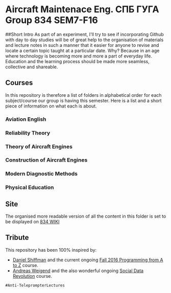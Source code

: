# Aircraft Maintenace Eng. СПБ ГУГА Group 834 SEM7-F16

##Short Intro
As part of an experiment, I'll try to see if incorporating Github with day to day studies will be of great help to the organisation of materials and lecture notes in such a manner that it easier for anyone to revise and locate a certain topic taught at a particular date.
Why?
Because in an age where technology is becoming more and more a part of everyday life. Education and the learning process should be made more seamless, collective and shareable.

## Courses
In this repository is therefore a list of folders in alphabetical order for each subject/course our group is having this semester. Here is a list and a short piece of information on what each is about.

###  Aviation English

###  Reliability Theory

###  Theory of Aircraft Engines

###  Construction of Aircraft Engines

### Modern Diagnostic Methods

###  Physical Education

<!--###  Aviation English-->

<!--###  Aviation English-->



## Site
The organised more readable version of all the content in this folder is set to be displayed on [834 WIKI](http://www.gideonamani.com/834/wiki/)



## Tribute
 This repository has been 100% inspired by:
 * [Daniel Shiffman](http://shiffman.net/) and the current ongoing [Fall 2016 Programming from A to Z](https://github.com/shiffman/A2Z-F16) course.
 * [Andreas Weigend](http://www.weigend.com/) and the also wonderful ongoing [Social Data Revolution](https://sdr2016.wikispaces.com/) course.
 
```
#Anti-TeleprompterLectures
```
